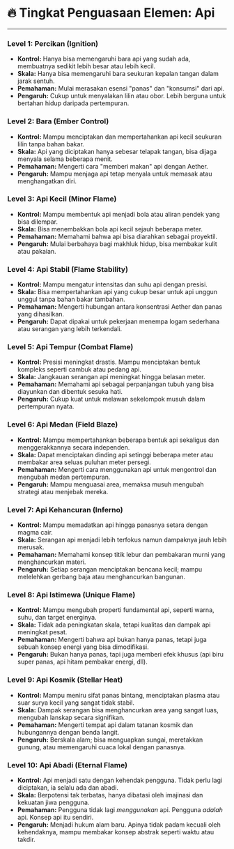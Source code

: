 # 🔥 Tingkat Penguasaan Elemen: Api

---

### Level 1: Percikan (Ignition)
*   **Kontrol:** Hanya bisa memengaruhi bara api yang sudah ada, membuatnya sedikit lebih besar atau lebih kecil.
*   **Skala:** Hanya bisa memengaruhi bara seukuran kepalan tangan dalam jarak sentuh.
*   **Pemahaman:** Mulai merasakan esensi "panas" dan "konsumsi" dari api.
*   **Pengaruh:** Cukup untuk menyalakan lilin atau obor. Lebih berguna untuk bertahan hidup daripada pertempuran.

### Level 2: Bara (Ember Control)
*   **Kontrol:** Mampu menciptakan dan mempertahankan api kecil seukuran lilin tanpa bahan bakar.
*   **Skala:** Api yang diciptakan hanya sebesar telapak tangan, bisa dijaga menyala selama beberapa menit.
*   **Pemahaman:** Mengerti cara "memberi makan" api dengan Aether.
*   **Pengaruh:** Mampu menjaga api tetap menyala untuk memasak atau menghangatkan diri.

### Level 3: Api Kecil (Minor Flame)
*   **Kontrol:** Mampu membentuk api menjadi bola atau aliran pendek yang bisa dilempar.
*   **Skala:** Bisa menembakkan bola api kecil sejauh beberapa meter.
*   **Pemahaman:** Memahami bahwa api bisa diarahkan sebagai proyektil.
*   **Pengaruh:** Mulai berbahaya bagi makhluk hidup, bisa membakar kulit atau pakaian.

### Level 4: Api Stabil (Flame Stability)
*   **Kontrol:** Mampu mengatur intensitas dan suhu api dengan presisi.
*   **Skala:** Bisa mempertahankan api yang cukup besar untuk api unggun unggul tanpa bahan bakar tambahan.
*   **Pemahaman:** Mengerti hubungan antara konsentrasi Aether dan panas yang dihasilkan.
*   **Pengaruh:** Dapat dipakai untuk pekerjaan menempa logam sederhana atau serangan yang lebih terkendali.

### Level 5: Api Tempur (Combat Flame)
*   **Kontrol:** Presisi meningkat drastis. Mampu menciptakan bentuk kompleks seperti cambuk atau pedang api.
*   **Skala:** Jangkauan serangan api meningkat hingga belasan meter.
*   **Pemahaman:** Memahami api sebagai perpanjangan tubuh yang bisa diayunkan dan dibentuk sesuka hati.
*   **Pengaruh:** Cukup kuat untuk melawan sekelompok musuh dalam pertempuran nyata.

### Level 6: Api Medan (Field Blaze)
*   **Kontrol:** Mampu mempertahankan beberapa bentuk api sekaligus dan menggerakkannya secara independen.
*   **Skala:** Dapat menciptakan dinding api setinggi beberapa meter atau membakar area seluas puluhan meter persegi.
*   **Pemahaman:** Mengerti cara menggunakan api untuk mengontrol dan mengubah medan pertempuran.
*   **Pengaruh:** Mampu menguasai area, memaksa musuh mengubah strategi atau menjebak mereka.

### Level 7: Api Kehancuran (Inferno)
*   **Kontrol:** Mampu memadatkan api hingga panasnya setara dengan magma cair.
*   **Skala:** Serangan api menjadi lebih terfokus namun dampaknya jauh lebih merusak.
*   **Pemahaman:** Memahami konsep titik lebur dan pembakaran murni yang menghancurkan materi.
*   **Pengaruh:** Setiap serangan menciptakan bencana kecil; mampu melelehkan gerbang baja atau menghancurkan bangunan.

### Level 8: Api Istimewa (Unique Flame)
*   **Kontrol:** Mampu mengubah properti fundamental api, seperti warna, suhu, dan target energinya.
*   **Skala:** Tidak ada peningkatan skala, tetapi kualitas dan dampak api meningkat pesat.
*   **Pemahaman:** Mengerti bahwa api bukan hanya panas, tetapi juga sebuah konsep energi yang bisa dimodifikasi.
*   **Pengaruh:** Bukan hanya panas, tapi juga memberi efek khusus (api biru super panas, api hitam pembakar energi, dll).

### Level 9: Api Kosmik (Stellar Heat)
*   **Kontrol:** Mampu meniru sifat panas bintang, menciptakan plasma atau suar surya kecil yang sangat tidak stabil.
*   **Skala:** Dampak serangan bisa menghancurkan area yang sangat luas, mengubah lanskap secara signifikan.
*   **Pemahaman:** Mengerti tempat api dalam tatanan kosmik dan hubungannya dengan benda langit.
*   **Pengaruh:** Berskala alam; bisa menguapkan sungai, meretakkan gunung, atau memengaruhi cuaca lokal dengan panasnya.

### Level 10: Api Abadi (Eternal Flame)
*   **Kontrol:** Api menjadi satu dengan kehendak pengguna. Tidak perlu lagi diciptakan, ia selalu ada dan abadi.
*   **Skala:** Berpotensi tak terbatas, hanya dibatasi oleh imajinasi dan kekuatan jiwa pengguna.
*   **Pemahaman:** Pengguna tidak lagi *menggunakan* api. Pengguna *adalah* api. Konsep api itu sendiri.
*   **Pengaruh:** Menjadi hukum alam baru. Apinya tidak padam kecuali oleh kehendaknya, mampu membakar konsep abstrak seperti waktu atau takdir.